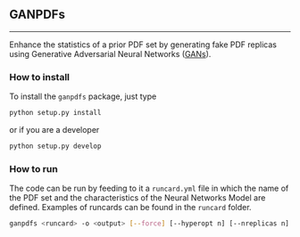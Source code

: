## GANPDFs
----------

Enhance the statistics of a prior PDF set by generating fake PDF replicas using Generative
Adversarial Neural Networks ([GANs](https://arxiv.org/abs/1406.2661)).

### How to install

To install the `ganpdfs` package, just type
```bash
python setup.py install
```
or if you are a developer
```bash
python setup.py develop
```

### How to run

The code can be run by feeding to it a `runcard.yml` file in which the name of the PDF set
and the characteristics of the Neural Networks Model are defined. Examples of runcards can
be found in the `runcard` folder.
```bash
ganpdfs <runcard> -o <output> [--force] [--hyperopt n] [--nreplicas n] [--cluster url]
```
